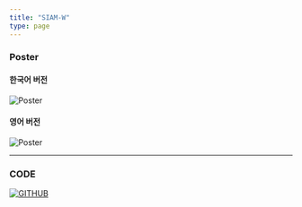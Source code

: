 ```yaml
---
title: "SIAM-W"
type: page
---
```


### Poster
#### 한국어 버전
![Poster](/image/SIAM-W/Poster_kr.jpg)   

#### 영어 버전
![Poster](/image/SIAM-W/Poster_en.jpg)

---

### CODE
[![GITHUB](/image/profile/github-mark.png)](https://github.com/hanja1500/SIAM-W.git)
